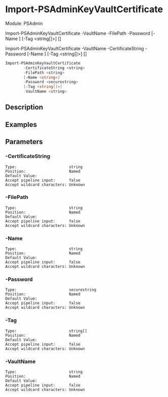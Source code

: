 ﻿# Import-PSAdminKeyVaultCertificate
Module: PSAdmin


Import-PSAdminKeyVaultCertificate -VaultName <string> -FilePath <string> -Password <securestring> [-Name <string>] [-Tag <string[]>] [<CommonParameters>]

Import-PSAdminKeyVaultCertificate -VaultName <string> -CertificateString <string> -Password <securestring> [-Name <string>] [-Tag <string[]>] [<CommonParameters>]


``` powershell
Import-PSAdminKeyVaultCertificate
        -CertificateString <string>
        -FilePath <string>
        [-Name <string>]
        -Password <securestring>
        [-Tag <string[]>]
        -VaultName <string>
```

## Description


## Examples
## Parameters

### \-CertificateString

```
Type:                       string  
Position:                   Named  
Default Value:                
Accept pipeline input:      false  
Accept wildcard characters: Unknown  
```
### \-FilePath

```
Type:                       string  
Position:                   Named  
Default Value:                
Accept pipeline input:      false  
Accept wildcard characters: Unknown  
```
### \-Name

```
Type:                       string  
Position:                   Named  
Default Value:                
Accept pipeline input:      false  
Accept wildcard characters: Unknown  
```
### \-Password

```
Type:                       securestring  
Position:                   Named  
Default Value:                
Accept pipeline input:      false  
Accept wildcard characters: Unknown  
```
### \-Tag

```
Type:                       string[]  
Position:                   Named  
Default Value:                
Accept pipeline input:      false  
Accept wildcard characters: Unknown  
```
### \-VaultName

```
Type:                       string  
Position:                   Named  
Default Value:                
Accept pipeline input:      false  
Accept wildcard characters: Unknown  
```

